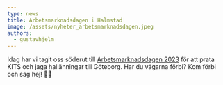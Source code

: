 ```yaml
---
type: news
title: Arbetsmarknadsdagen i Halmstad
image: /assets/nyheter_arbetsmarknadsdagen.jpeg
authors:
  - gustavhjelm
---
```

Idag har vi tagit oss söderut till [Arbetsmarknadsdagen 2023](https://www.linkedin.com/company/arbetsmarknadsdagen-h%C3%B6gskolan-i-halmstad/) för att prata KITS och jaga hallänningar till Göteborg. Har du vägarna förbi? Kom förbi och säg hej! 👋🏻